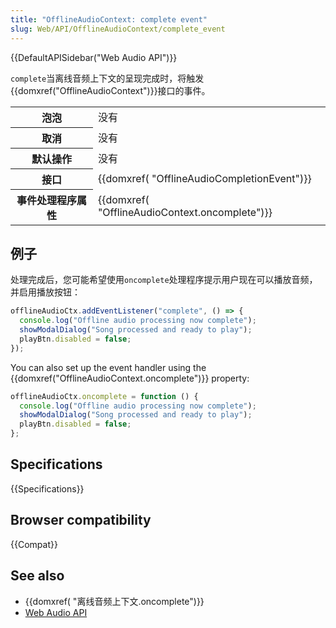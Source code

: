 ```yaml
---
title: "OfflineAudioContext: complete event"
slug: Web/API/OfflineAudioContext/complete_event
---
```


{{DefaultAPISidebar("Web Audio API")}}

`complete`当离线音频上下文的呈现完成时，将触发{{domxref("OfflineAudioContext")}}接口的事件。

<table class="properties">
  <tbody>
    <tr>
      <th scope="row">泡泡</th>
      <td>没有</td>
    </tr>
    <tr>
      <th scope="row">取消</th>
      <td>没有</td>
    </tr>
    <tr>
      <th scope="row">默认操作</th>
      <td>没有</td>
    </tr>
    <tr>
      <th scope="row">接口</th>
      <td>{{domxref( "OfflineAudioCompletionEvent")}}</td>
    </tr>
    <tr>
      <th scope="row">事件处理程序属性</th>
      <td>{{domxref( "OfflineAudioContext.oncomplete")}}</td>
    </tr>
  </tbody>
</table>

## 例子

处理完成后，您可能希望使用`oncomplete`处理程序提示用户现在可以播放音频，并启用播放按钮：

```js
offlineAudioCtx.addEventListener("complete", () => {
  console.log("Offline audio processing now complete");
  showModalDialog("Song processed and ready to play");
  playBtn.disabled = false;
});
```

You can also set up the event handler using the {{domxref("OfflineAudioContext.oncomplete")}} property:

```js
offlineAudioCtx.oncomplete = function () {
  console.log("Offline audio processing now complete");
  showModalDialog("Song processed and ready to play");
  playBtn.disabled = false;
};
```

## Specifications

{{Specifications}}

## Browser compatibility

{{Compat}}

## See also

- {{domxref( "离线音频上下文.oncomplete")}}
- [Web Audio API](/zh-CN/docs/Web_Audio_API)
